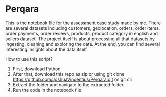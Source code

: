 # Perqara
This is the notebook file for the assessment case study made by me. There are several datasets including customers, geolocation, orders, order items, order payments, order reviews, products, product category in english and sellers dataset. The project itself is about processing all that datasets by ingesting, cleaning and exploring the data. At the end, you can find several interesting insights about the data itself.

How to use this script?
1. First, download Python
2. After that, download this repo as zip or using git clone https://github.com/JoshuaVincentius/Perqara.git on git cli
3. Extract the folder and navigate to the extracted folder
4. Run the code in the notebook file

